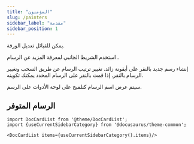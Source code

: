 ```yaml
---
title: "المؤمنون"
slug: /painters
sidebar_label: "مقدمة"
sidebar_position: 1
---
```



يمكن للقبائل تعديل الورقة.

استخدم الشريط الجانبي لمعرفة المزيد عن الرسام .

إنشاء رسم جديد بالنقر على أيقونة زائد. تغيير ترتيب الرسام عن طريق السحب وتغيير الرسام بالنقر. إذا قمت بالنقر على الرسام المحدد يمكنك تكوينه.

سيتم عرض اسم الرسام كتلميح على لوحة الأدوات على الرسم.

## الرسام المتوفر

```mdx-code-block
import DocCardList from '@theme/DocCardList';
import {useCurrentSidebarCategory} from '@docusaurus/theme-common';

<DocCardList items={useCurrentSidebarCategory().items}/>
```
